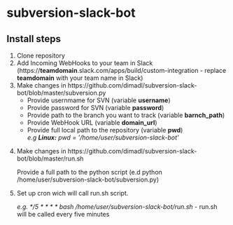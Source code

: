 # subversion-slack-bot

## Install steps
<ol type="1">
  <li>Clone repository</li>
  <li>Add Incoming WebHooks to your team in Slack (https://<b>teamdomain</b>.slack.com/apps/build/custom-integration - replace <b>teamdomain</b> with your team name in Slack)</li>
  <li>Make changes in https://github.com/dimadl/subversion-slack-bot/blob/master/subversion.py
    <ul>
      <li>Provide usernmame for SVN (variable <b>username</b>) </li>
      <li>Provide password for SVN (variable <b>password</b>)</li>
      <li>Provide path to the branch you want to track (variable <b>barnch_path</b>)</li>
      <li>Provide WebHook URL (variable <b>domain_url</b>)
      <li>Provide full local path to the repository (variable <b>pwd</b>)<br>
         <i>e.g <b>Linux:</b> pwd = '/home/user/subversion-slack-bot'</i>
      </li>
    </ul>
  </li>
  <li>
    <p>Make changes in https://github.com/dimadl/subversion-slack-bot/blob/master/run.sh
    <p>Provide a full path to the python script (e.d python /home/user/subversion-slack-bot/subversion.py)
  </li>
  <li>
    Set up cron wich will call run.sh script. 
    <p><i>e.g. */5 * * * * bash /home/user/subversion-slack-bot/run.sh</i> - run.sh will be called every five minutes
  </li>
  
</ol>
  
